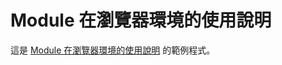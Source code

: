 # Module 在瀏覽器環境的使用說明

這是 [Module 在瀏覽器環境的使用說明](http://rocksaying.github.io/archives/2023/ES6_Module-in-Browser.html) 的範例程式。

